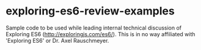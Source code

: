 # exploring-es6-review-examples
Sample code to be used while leading internal technical discussion of Exploring ES6 (http://exploringjs.com/es6/). This is in no way affiliated with 'Exploring ES6' or Dr. Axel Rauschmeyer.
